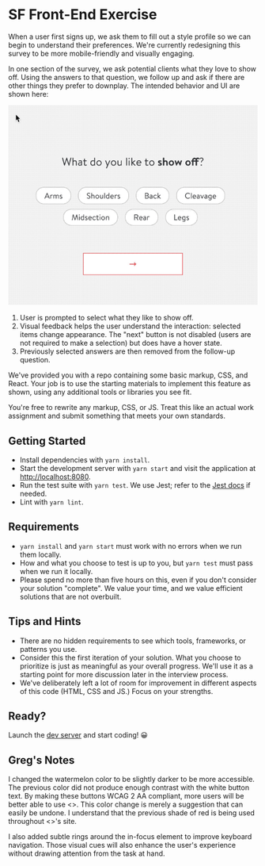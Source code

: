 # SF Front-End Exercise

When a user first signs up, we ask them to fill out a style profile so we can begin to understand their preferences. We're currently redesigning this survey to be more mobile-friendly and visually engaging.

In one section of the survey, we ask potential clients what they love to show off. Using the answers to that question, we follow up and ask if there are other things they prefer to downplay. The intended behavior and UI are shown here:

![Question prototype](./prototype.gif)

1. User is prompted to select what they like to show off.
1. Visual feedback helps the user understand the interaction: selected items change appearance. The "next" button is not disabled (users are not required to make a selection) but does have a hover state.
1. Previously selected answers are then removed from the follow-up question.

We've provided you with a repo containing some basic markup, CSS, and React. Your job is to use the starting materials to implement this feature as shown, using any additional tools or libraries you see fit.

You're free to rewrite any markup, CSS, or JS. Treat this like an actual work assignment and submit something that meets your own standards.

## Getting Started

- Install dependencies with `yarn install`.
- Start the development server with `yarn start` and visit the application at [http://localhost:8080](http://localhost:8080).
- Run the test suite with `yarn test`. We use Jest; refer to the [Jest docs](https://jestjs.io/docs/en/expect.html#content) if needed.
- Lint with `yarn lint`.

## Requirements

- `yarn install` and `yarn start` must work with no errors when we run them locally.
- How and what you choose to test is up to you, but `yarn test` must pass when we run it locally.
- Please spend no more than five hours on this, even if you don't consider your solution "complete". We value your time, and we value efficient solutions that are not overbuilt.

## Tips and Hints

- There are no hidden requirements to see which tools, frameworks, or patterns you use.
- Consider this the first iteration of your solution. What you choose to prioritize is just as meaningful as your overall progress. We'll use it as a starting point for more discussion later in the interview process.
- We've deliberately left a lot of room for improvement in different aspects of this code (HTML, CSS and JS.) Focus on your strengths.

## Ready?

Launch the [dev server](/) and start coding! 😀

## Greg's Notes

I changed the watermelon color to be slightly darker to be more accessible. The previous color did not produce enough contrast with the white button text. By making these buttons WCAG 2 AA compliant, more users will be better able to use <<your-website>>. This color change is merely a suggestion that can easily be undone. I understand that the previous shade of red is being used throughout <<your-website>>'s site.

I also added subtle rings around the in-focus element to improve keyboard navigation. Those visual cues will also enhance the user's experience without drawing attention from the task at hand.
